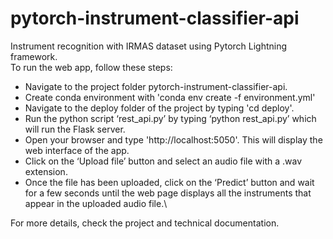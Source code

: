 # pytorch-instrument-classifier-api
Instrument recognition with IRMAS dataset using Pytorch Lightning framework.\
To run the web app, follow these steps:
* Navigate to the project folder pytorch-instrument-classifier-api.
* Create conda environment with 'conda env create -f environment.yml'
* Navigate to the deploy folder of the project by typing 'cd deploy'.
* Run the python script ‘rest\_api.py’ by typing ‘python rest\_api.py’ which will run the Flask server.
* Open your browser and type 'http://localhost:5050'. This will display the web interface of the app.
* Click on the ‘Upload file’ button and select an audio file with a .wav extension.
* Once the file has been uploaded, click on the ‘Predict’ button and wait for a few seconds until the web page displays all the instruments that appear in the uploaded audio file.\

For more details, check the project and technical documentation.
